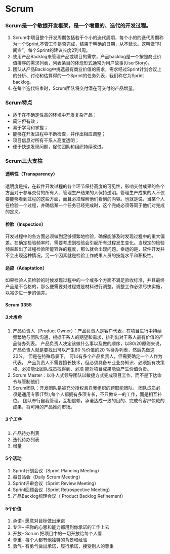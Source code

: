 # Scrum <!-- {docsify-ignore-all} -->

### Scrum是一个敏捷开发框架，是一个增量的、迭代的开发过程。

1. Scrum中项目整个开发周期包括若干个小的迭代周期，每个小的的迭代周期称为一个Sprint,不管工作是否完成，结束于明确的日期，从不延长。这叫做“时间盒”。每个Sprint的建议长度2到4周。
2. 使用产品Backlog来管理产品或项目的需求，产品backlog是一个按照商业价值排序的需求列表，列表条目的体现形式通常为用户故事(UserStory)。
3. 团队从产品Backlog中挑选最有商业价值的需求，需求经过Sprint计划会议上的分析、讨论和估算得的一个Sprint的任务列表，我们称它为Sprint backlog。
4. 在每个迭代结束时，Scrum团队将交付潜在可交付的产品增量。

### Scrum特点

- 适于在不确定性高的环境中开发复杂产品；
- 简洁但有效；
- 易于学习和掌握；
- 能够在开发进程中不断检查，并作出相应调整；
- 项目信息对所有干系人高度透明；
- 便于快速发现问题，促使团队和组织持续改进。

### Scrum三大支柱

#### 透明性（Transparency）
  透明度是指，在软件开发过程的各个环节保持高度的可见性，影响交付成果的各个方面对于参与交付的所有人、管理生产结果的人保持透明。管理生产成果的人不仅
要能够看到过程的这些方面，而且必须理解他们看到的内容。也就是说，当某个人在检验一个过程，并确信某一个任务已经完成时，这个完成必须等同于他们对完成
的定义。

#### 检验（Inspection）
  开发过程中的各方面必须做到足够频繁地检验，确保能够及时发现过程中的重大偏差。在确定检验频率时，需要考虑到检验会引起所有过程发生变化。当规定的检验
频率超出了过程检验所能容许的程度，那么就会出现问题。幸运的是，软件开发并不会出现这种情况。另一个因素就是检验工作成果人员的技能水平和积极性。

#### 适应（Adaptation）
  如果检验人员检验的时候发现过程中的一个或多个方面不满足验收标准，并且最终产品是不合格的，那么便需要对过程或是材料进行调整。调整工作必须尽快实施，
以减少进一步的偏差。

#### Scrum 3355

##### 3大角色

1. 产品负责人（Product Owner）：产品负责人是客户代表，在项目进行中持续频繁地与团队沟通，根据干系人的期望和需求，排列出对干系人最有价值的产品待办列表。
产品负责人决定该做什么事以及做的顺序，以80/20原则来说，产品负责人就是要找出可以产生80 %价值的20 %待办列表，然后先做这20%。 但是在特殊场景下，
可以有多个产品负责人，但需要确定一个人作为代表。 产品负责人不需要擅长技术，但必须具备专业业务知识、必须拥有决策权、必须能让团队成员找得到、必须
能对项目成果能否产生价值负责。
2. Scrum Master：以仆人式领导团队以敏捷方式完成项目工作，而不是下达命令与管制他们
3. Scrum团队：开发团队是被充分授权且自我组织的跨职能团队。 团队成员必须是通用专家(T型),每个人都拥有多项专长，不只做专一的工作，而是相互补位。
团队奉行自我管理，互相信赖，承诺达成一致的目的、完成令客户惊艳的成果，将可用的产品推向市场。

##### 3个工件

1. 产品待办列表
2. 迭代待办列表
3. 增量

#### 5个活动

1. Sprint计划会议（Sprint Planning Meeting）
2. 每日站会（Daily Scrum Meeting）
3. Sprint评审会议（Sprint Review Meeting）
4. Sprint回顾会议（Sprint Retrospective Meeting）
5. 产品Backlog梳理会议（ Product Backlog Refinement）

#### 5个价值

1. 承诺– 愿意对目标做出承诺
2. 专注– 把你的心思和能力都用到你承诺的工作上去
3. 开放– Scrum 把项目中的一切开放给每个人看
4. 尊重– 每个人都有他独特的背景和经验
5. 勇气– 有勇气做出承诺，履行承诺，接受别人的尊重